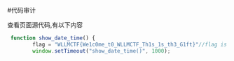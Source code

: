 #代码审计

查看页面源代码,有以下内容

```javascript
 function show_date_time() {
        flag = "WLLMCTF{We1c0me_t0_WLLMCTF_Th1s_1s_th3_G1ft}"//flag is here
        window.setTimeout("show_date_time()", 1000);
```
